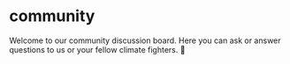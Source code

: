# community

Welcome to our community discussion board. Here you can ask or answer questions to us or your fellow climate fighters. :love_letter:
